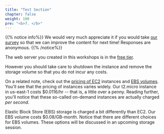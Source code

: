 ```yaml
---
title: "Test Section"
chapter: false
weight: 100
pre: "<b>7. </b>"
---
```


{{% notice info%}}
We would very much appreciate it if you would take [our survey](https://docs.google.com/forms/d/e/1FAIpQLSdS8rG5zn7GcLi3b_JEK7xAODHVaMu-ehH7RiU7mHgAdt7zKw/viewform?fbzx=-5379244279693983460) so that we can improve the content for next time! Responses are anonymous. 
{{% /notice%}}


The web server you created in this workshops is in the [free tier](https://aws.amazon.com/free/?all-free-tier.sort-by=item.additionalFields.SortRank&all-free-tier.sort-order=asc).

However you should take care to shutdown the instance and remove the storage volume so that you do not incur any costs.

On a related note, check out the [pricing of EC2](https://aws.amazon.com/ec2/pricing/on-demand/) instances and [EBS volumes](https://aws.amazon.com/ebs/pricing/). You'll see that
the pricing of instances varies widely. Our t2.micro instance in us-east-1 costs $0.0116/hr -- that is, a little over a penny. Reading further, 
you'll notice that these so-called on-demand instances are actually charged _per second_.
<br>

Elastic Block Store (EBS) storage is charged a bit differently than EC2. Our EBS volume costs $0.08/GB-month. Notice that there are
different choices for EBS volumes. These options will be discussed in an upcoming storage session. 

